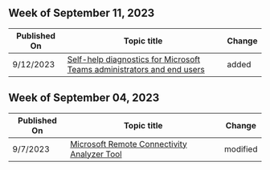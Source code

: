<!-- This file is generated automatically each week. Changes made to this file will be overwritten.-->



## Week of September 11, 2023


| Published On |Topic title | Change |
|------|------------|--------|
| 9/12/2023 | [Self-help diagnostics for Microsoft Teams administrators and end users](/connectivity-analyzer/microsoft-teams/self-help-diagnostics-for-microsoft-teams) | added |


## Week of September 04, 2023


| Published On |Topic title | Change |
|------|------------|--------|
| 9/7/2023 | [Microsoft Remote Connectivity Analyzer Tool](/connectivity-analyzer/exchange-remote-connectivity-analyzer-tool) | modified |
